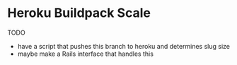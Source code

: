 Heroku Buildpack Scale
======================

TODO
* have a script that pushes this branch to heroku and determines slug size
* maybe make a Rails interface that handles this
